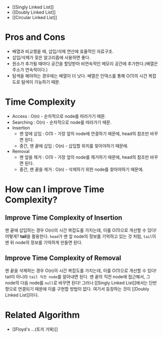 
- [[Singly Linked List]]
- [[Doubly Linked List]]
- [[Circular Linked List]]

# Pros and Cons
- 배열과 비교했을 때, 삽입/삭제 연산에 효율적인 자료구조.
- 삽입/삭제가 잦은 알고리즘에 사용하면 좋다.
- 원소가 추가될 때마다 공간을 할당받아 비연속적인 메모리 공간에 추가한다.(배열은 주소가 연속적이다.)
- 탐색을 해야하는 경우에는 배열이 더 낫다. 배열은 인덱스를 통해 O(1)의 시간 복잡도로 탐색이 가능하기 때문.

# Time Complexity
- Access : O(n) - 순차적으로 node를 따라가기 때문.
- Searching : O(n) - 순차적으로 node를 따라가기 때문.
- Insertion
	- 맨 앞에 삽입 : O(1) - 가장 앞의 node에 연결하기 때문에, head의 참조만 바꾸면 된다.
	- 중간, 맨 끝에 삽입 : O(n) - 삽입할 위치를 찾아야하기 때문에.
- Removal
	- 맨 앞을 제거 : O(1) - 가장 앞의 node를 제거하기 때문에, head의 참조만 바꾸면 된다.
	- 중간, 맨 끝을 제거 : O(n) - 삭제하기 위한 node를 찾아야하기 때문에.

# How can I improve Time Complexity?
## Improve Time Complexity of Insertion
맨 끝에 삽입하는 경우 O(n)의 시간 복잡도를 가지는데, 이를 O(1)으로 개선할 수 있다!
어떻게? **tail**을 활용한다.
`head`가 맨 앞 node의 정보를 기억하고 있는 것 처럼, `tail`이 맨 뒤 node의 정보를 기억하게 만들면 된다.

## Improve Time Complexity of Removal
맨 끝을 삭제하는 경우 O(n)의 시간 복잡도를 가지는데, 이를 O(1)으로 개선할 수 있다!
tail이 아니라 `tail 직전 node`를 알아내면 된다.
맨 끝의 직전 node에 접근해서, 그 node의 다음 node를 `null`로 바꾸면 된다!
그러나 [[Singly Linked List]]에서는 단반향으로 연결되기 때문에 이를 구현할 방법이 없다.
여기서 등장하는 것이 [[Doubly Linked List]]이다.


# Related Algorithm

- [[Floyd's ...(토끼 거북)]]


